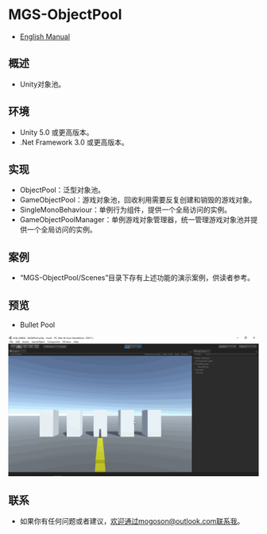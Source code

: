 ﻿# MGS-ObjectPool
- [English Manual](./README.md)

## 概述
- Unity对象池。

## 环境
- Unity 5.0 或更高版本。
- .Net Framework 3.0 或更高版本。

## 实现
- ObjectPool：泛型对象池。
- GameObjectPool：游戏对象池，回收利用需要反复创建和销毁的游戏对象。
- SingleMonoBehaviour：单例行为组件，提供一个全局访问的实例。
- GameObjectPoolManager：单例游戏对象管理器，统一管理游戏对象池并提供一个全局访问的实例。

## 案例
- “MGS-ObjectPool/Scenes”目录下存有上述功能的演示案例，供读者参考。

## 预览
- Bullet Pool

![Bullet Pool](./Attachments/README_Image/BulletPool.gif)

## 联系
- 如果你有任何问题或者建议，欢迎通过mogoson@outlook.com联系我。